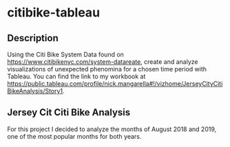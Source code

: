 # citibike-tableau
## Description
Using the Citi Bike System Data found on <https://www.citibikenyc.com/system-datareate>, create and analyze visualizations of unexpected phenomina for a chosen time period with Tableau. You can find the link to my workbook at <https://public.tableau.com/profile/nick.mangarella#!/vizhome/JerseyCityCitiBikeAnalysis/Story1>.

## Jersey Cit Citi Bike Analysis
For this project I decided to analyze the months of August 2018 and 2019, one of the most popular months for both years.
